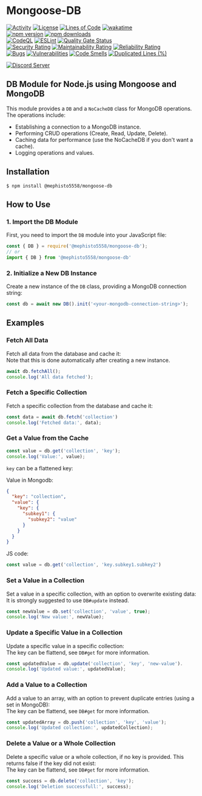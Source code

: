 # Mongoose-DB
[![Activity](https://img.shields.io/github/commit-activity/m/Mephisto5558/Mongoose-DB)](https://github.com/Mephisto5558/Mongoose-DB/pulse)
[![License](https://img.shields.io/github/license/Mephisto5558/Mongoose-DB)](https://github.com/Mephisto5558/Mongoose-DB/blob/main/LICENSE)
[![Lines of Code](https://sonarcloud.io/api/project_badges/measure?project=Mephisto5558_Mongoose-DB&metric=ncloc)](https://sonarcloud.io/summary/new_code?id=Mephisto5558_Mongoose-DB)
[![wakatime](https://wakatime.com/badge/github/Mephisto5558/Mongoose-DB.svg)](https://wakatime.com/badge/github/Mephisto5558/Mongoose-DB)<br>
[![npm version](https://badge.fury.io/js/@mephisto5558%2Fmongoose-db.svg)](https://www.npmjs.com/package/@mephisto5558/mongoose-db)
[![npm downloads](https://img.shields.io/npm/dm/%40mephisto5558%2Fmongoose-db)](https://www.npmjs.com/package/@mephisto5558/mongoose-db)<br>
[![CodeQL](https://github.com/Mephisto5558/Mongoose-DB/actions/workflows/codeql-analysis.yml/badge.svg?branch=main)](https://github.com/Mephisto5558/Mongoose-DB/actions/workflows/codeql-analysis.yml)
[![ESLint](https://github.com/Mephisto5558/Mongoose-DB/actions/workflows/eslint.yml/badge.svg?branch=main)](https://github.com/Mephisto5558/Mongoose-DB/actions/workflows/eslint.yml)
[![Quality Gate Status](https://sonarcloud.io/api/project_badges/measure?project=Mephisto5558_Mongoose-DB&metric=alert_status)](https://sonarcloud.io/summary/new_code?id=Mephisto5558_Mongoose-DB)<br>
[![Security Rating](https://sonarcloud.io/api/project_badges/measure?project=Mephisto5558_Mongoose-DB&metric=security_rating)](https://sonarcloud.io/summary/new_code?id=Mephisto5558_Mongoose-DB)
[![Maintainability Rating](https://sonarcloud.io/api/project_badges/measure?project=Mephisto5558_Mongoose-DB&metric=sqale_rating)](https://sonarcloud.io/summary/new_code?id=Mephisto5558_Mongoose-DB)
[![Reliability Rating](https://sonarcloud.io/api/project_badges/measure?project=Mephisto5558_Mongoose-DB&metric=reliability_rating)](https://sonarcloud.io/summary/new_code?id=Mephisto5558_Mongoose-DB)<br>
[![Bugs](https://sonarcloud.io/api/project_badges/measure?project=Mephisto5558_Mongoose-DB&metric=bugs)](https://sonarcloud.io/summary/new_code?id=Mephisto5558_Mongoose-DB)
[![Vulnerabilities](https://sonarcloud.io/api/project_badges/measure?project=Mephisto5558_Mongoose-DB&metric=vulnerabilities)](https://sonarcloud.io/summary/new_code?id=Mephisto5558_Mongoose-DB)
[![Code Smells](https://sonarcloud.io/api/project_badges/measure?project=Mephisto5558_Mongoose-DB&metric=code_smells)](https://sonarcloud.io/summary/new_code?id=Mephisto5558_Mongoose-DB)
[![Duplicated Lines (%)](https://sonarcloud.io/api/project_badges/measure?project=Mephisto5558_Mongoose-DB&metric=duplicated_lines_density)](https://sonarcloud.io/summary/new_code?id=Mephisto5558_Mongoose-DB)<br>

[![Discord Server](https://discordapp.com/api/guilds/725378451988676609/widget.png?style=shield)](https://discord.gg/u6xjqzz)

## DB Module for Node.js using Mongoose and MongoDB

This module provides a `DB` and a `NoCacheDB` class for MongoDB operations. The operations include:

- Establishing a connection to a MongoDB instance.
- Performing CRUD operations (Create, Read, Update, Delete).
- Caching data for performance (use the NoCacheDB if you don't want a cache).
- Logging operations and values.

## Installation
```
$ npm install @mephisto5558/mongoose-db
```

## How to Use

### 1. Import the DB Module
First, you need to import the `DB` module into your JavaScript file:

```js
const { DB } = require('@mephisto5558/mongoose-db');
// or
import { DB } from '@mephisto5558/mongoose-db'
```

### 2. Initialize a New DB Instance
Create a new instance of the `DB` class, providing a MongoDB connection string:

```js
const db = await new DB().init('<your-mongodb-connection-string>');
```

## Examples

### Fetch All Data
Fetch all data from the database and cache it:<br>
Note that this is done automatically after creating a new instance.

```js
await db.fetchAll();
console.log('All data fetched');
```

### Fetch a Specific Collection
Fetch a specific collection from the database and cache it:

```js
const data = await db.fetch('collection')
console.log('Fetched data:', data);
```

### Get a Value from the Cache
```js
const value = db.get('collection', 'key');
console.log('Value:', value);
```

`key` can be a flattened key:

Value in Mongodb:
```json
{
  "key": "collection",
  "value": {
    "key": {
      "subkey1": {
        "subkey2": "value"
      }
    }
  }
}
```
JS code:
```js
const value = db.get('collection', 'key.subkey1.subkey2')
```

### Set a Value in a Collection
Set a value in a specific collection, with an option to overwrite existing data:<br>
It is strongly suggested to use `DB#update` instead.

```js
const newValue = db.set('collection', 'value', true);
console.log('New value:', newValue);
```

### Update a Specific Value in a Collection
Update a specific value in a specific collection:<br>
The key can be flattend, see `DB#get` for more information.

```js
const updatedValue = db.update('collection', 'key', 'new-value').
console.log('Updated value:', updatedValue);
```

### Add a Value to a Collection
Add a value to an array, with an option to prevent duplicate entries (using a set in MongoDB):<br>
The key can be flattend, see `DB#get` for more information.

```js
const updatedArray = db.push('collection', 'key', 'value');
console.log('Updated collection:', updatedCollection);
```

### Delete a Value or a Whole Collection
Delete a specific value or a whole collection, if no key is provided. This returns false if the key did not exist:<br>
The key can be flattend, see `DB#get` for more information.

```js
const success = db.delete('collection', 'key');
console.log('Deletion successfull:', success);
```
